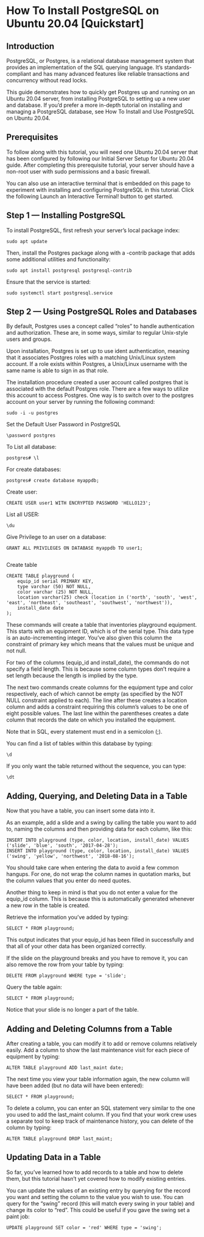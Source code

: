 # How To Install PostgreSQL on Ubuntu 20.04 [Quickstart]

## Introduction
PostgreSQL, or Postgres, is a relational database management system that provides an implementation of the SQL querying language. It’s standards-compliant and has many advanced features like reliable transactions and concurrency without read locks.

This guide demonstrates how to quickly get Postgres up and running on an Ubuntu 20.04 server, from installing PostgreSQL to setting up a new user and database. If you’d prefer a more in-depth tutorial on installing and managing a PostgreSQL database, see How To Install and Use PostgreSQL on Ubuntu 20.04.

## Prerequisites
To follow along with this tutorial, you will need one Ubuntu 20.04 server that has been configured by following our Initial Server Setup for Ubuntu 20.04 guide. After completing this prerequisite tutorial, your server should have a non-root user with sudo permissions and a basic firewall.

You can also use an interactive terminal that is embedded on this page to experiment with installing and configuring PostgreSQL in this tutorial. Click the following Launch an Interactive Terminal! button to get started.

## Step 1 — Installing PostgreSQL
To install PostgreSQL, first refresh your server’s local package index:

```
sudo apt update

```
Then, install the Postgres package along with a -contrib package that adds some additional utilities and functionality:

```
sudo apt install postgresql postgresql-contrib

```
Ensure that the service is started:

```
sudo systemctl start postgresql.service

```
## Step 2 — Using PostgreSQL Roles and Databases

By default, Postgres uses a concept called “roles” to handle authentication and authorization. These are, in some ways, similar to regular Unix-style users and groups.

Upon installation, Postgres is set up to use ident authentication, meaning that it associates Postgres roles with a matching Unix/Linux system account. If a role exists within Postgres, a Unix/Linux username with the same name is able to sign in as that role.

The installation procedure created a user account called postgres that is associated with the default Postgres role. There are a few ways to utilize this account to access Postgres. One way is to switch over to the postgres account on your server by running the following command:

```
sudo -i -u postgres

```
Set the Default User Password in PostgreSQL

```
\password postgres

```
To List all database:
```
postgres# \l

```
For create databases:
```
postgres# create database myappdb;

```

Create user:
```
CREATE USER user1 WITH ENCRYPTED PASSWORD 'HELLO123';

```
List all USER:
```
\du

```
Give Privilege to an user on a database:

```
GRANT ALL PRIVILEGES ON DATABASE myappdb TO user1;
 
```

Create table 

```
CREATE TABLE playground (
    equip_id serial PRIMARY KEY,
    type varchar (50) NOT NULL,
    color varchar (25) NOT NULL,
    location varchar(25) check (location in ('north', 'south', 'west', 'east', 'northeast', 'southeast', 'southwest', 'northwest')),
    install_date date
);

```
These commands will create a table that inventories playground equipment. This starts with an equipment ID, which is of the serial type. This data type is an auto-incrementing integer. You’ve also given this column the constraint of primary key which means that the values must be unique and not null.

For two of the columns (equip_id and install_date), the commands do not specify a field length. This is because some column types don’t require a set length because the length is implied by the type.

The next two commands create columns for the equipment type and color respectively, each of which cannot be empty (as specified by the NOT NULL constraint applied to each). The line after these creates a location column and adds a constraint requiring this column’s values to be one of eight possible values. The last line within the parentheses creates a date column that records the date on which you installed the equipment.

Note that in SQL, every statement must end in a semicolon (;).

You can find a list of tables within this database by typing:
```
\d

```
If you only want the table returned without the sequence, you can type:
```
\dt

```

## Adding, Querying, and Deleting Data in a Table
Now that you have a table, you can insert some data into it.

As an example, add a slide and a swing by calling the table you want to add to, naming the columns and then providing data for each column, like this:

```
INSERT INTO playground (type, color, location, install_date) VALUES ('slide', 'blue', 'south', '2017-04-28');
INSERT INTO playground (type, color, location, install_date) VALUES ('swing', 'yellow', 'northwest', '2018-08-16');

```
You should take care when entering the data to avoid a few common hangups. For one, do not wrap the column names in quotation marks, but the column values that you enter do need quotes.

Another thing to keep in mind is that you do not enter a value for the equip_id column. This is because this is automatically generated whenever a new row in the table is created.

Retrieve the information you’ve added by typing:

```
SELECT * FROM playground;

```
This output indicates that your equip_id has been filled in successfully and that all of your other data has been organized correctly.

If the slide on the playground breaks and you have to remove it, you can also remove the row from your table by typing:

```
DELETE FROM playground WHERE type = 'slide';

```

Query the table again:

```
SELECT * FROM playground;

```
Notice that your slide is no longer a part of the table.

## Adding and Deleting Columns from a Table
After creating a table, you can modify it to add or remove columns relatively easily. Add a column to show the last maintenance visit for each piece of equipment by typing:

```
ALTER TABLE playground ADD last_maint date;

```
The next time you view your table information again, the new column will have been added (but no data will have been entered):

```
SELECT * FROM playground;

```
To delete a column, you can enter an SQL statement very similar to the one you used to add the last_maint column. If you find that your work crew uses a separate tool to keep track of maintenance history, you can delete of the column by typing:

```
ALTER TABLE playground DROP last_maint;

```

## Updating Data in a Table

So far, you’ve learned how to add records to a table and how to delete them, but this tutorial hasn’t yet covered how to modify existing entries.

You can update the values of an existing entry by querying for the record you want and setting the column to the value you wish to use. You can query for the “swing” record (this will match every swing in your table) and change its color to “red”. This could be useful if you gave the swing set a paint job:
```
UPDATE playground SET color = 'red' WHERE type = 'swing';

```




